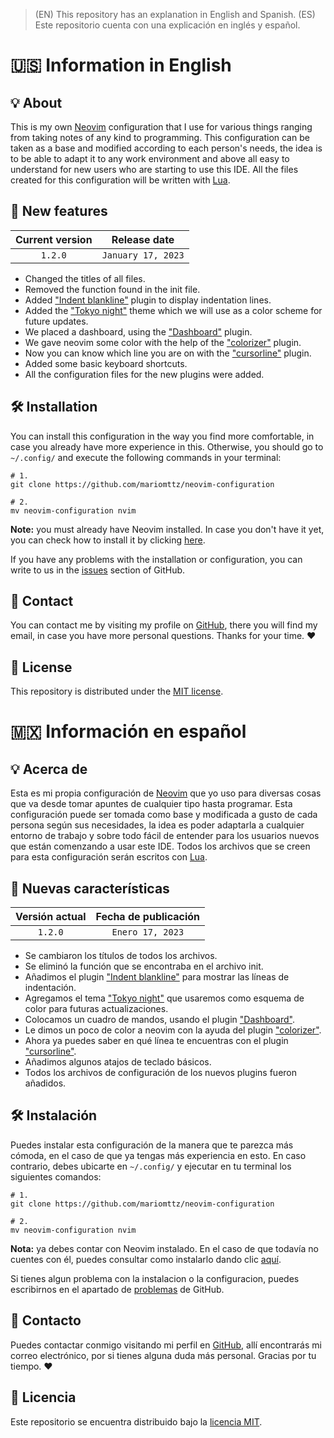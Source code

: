 > (EN) This repository has an explanation in English and Spanish. (ES) Este repositorio cuenta con una explicación en inglés y español.

# 🇺🇸 Information in English

## 💡 About
This is my own [Neovim](https://neovim.io/) configuration that I use for various things ranging from taking notes of any kind to programming. This configuration can be taken as a base and modified according to each person's needs, the idea is to be able to adapt it to any work environment and above all easy to understand for new users who are starting to use this IDE. All the files created for this configuration will be written with [Lua](https://www.lua.org/).

## 📰 New features

| Current version | Release date |
| :---: | :---: |
| `1.2.0` | `January 17, 2023` |

- Changed the titles of all files.
- Removed the function found in the init file.
- Added ["Indent blankline"](https://github.com/lukas-reineke/indent-blankline.nvim) plugin to display indentation lines.
- Added the ["Tokyo night"](https://github.com/folke/tokyonight.nvim) theme which we will use as a color scheme for future updates.
- We placed a dashboard, using the ["Dashboard"](https://github.com/glepnir/dashboard-nvim) plugin.
- We gave neovim some color with the help of the ["colorizer"](https://github.com/norcalli/nvim-colorizer.lua) plugin.
- Now you can know which line you are on with the ["cursorline"](https://github.com/yamatsum/nvim-cursorline) plugin.
- Added some basic keyboard shortcuts.
- All the configuration files for the new plugins were added.

## 🛠 Installation
You can install this configuration in the way you find more comfortable, in case you already have more experience in this. Otherwise, you should go to `~/.config/` and execute the following commands in your terminal:

```git
# 1.
git clone https://github.com/mariomttz/neovim-configuration

# 2.
mv neovim-configuration nvim
```

**Note:** you must already have Neovim installed. In case you don't have it yet, you can check how to install it by clicking [here](https://github.com/neovim/neovim/wiki/Installing-Neovim).

If you have any problems with the installation or configuration, you can write to us in the [issues](https://github.com/mariomttz/neovim-configuration/issues) section of GitHub.

## 📧 Contact
You can contact me by visiting my profile on [GitHub](https://github.com/mariomttz), there you will find my email, in case you have more personal questions. Thanks for your time. ❤

## 📃 License
This repository is distributed under the [MIT license](https://github.com/mariomttz/neovim-configuration/blob/master/LICENSE.md).

# 🇲🇽 Información en español

## 💡 Acerca de
Esta es mi propia configuración de [Neovim](https://neovim.io/) que yo uso para diversas cosas que va desde tomar apuntes de cualquier tipo hasta programar. Esta configuración puede ser tomada como base y modificada a gusto de cada persona según sus necesidades, la idea es poder adaptarla a cualquier entorno de trabajo y sobre todo fácil de entender para los usuarios nuevos que están comenzando a usar este IDE. Todos los archivos que se creen para esta configuración serán escritos con [Lua](https://www.lua.org/).

## 📰 Nuevas características

| Versión actual | Fecha de publicación |
| :---: | :---: |
| `1.2.0` | `Enero 17, 2023` |

- Se cambiaron los títulos de todos los archivos.
- Se eliminó la función que se encontraba en el archivo init.
- Añadimos el plugin ["Indent blankline"](https://github.com/lukas-reineke/indent-blankline.nvim) para mostrar las líneas de indentación.
- Agregamos el tema ["Tokyo night"](https://github.com/folke/tokyonight.nvim) que usaremos como esquema de color para futuras actualizaciones.
- Colocamos un cuadro de mandos, usando el plugin ["Dashboard"](https://github.com/glepnir/dashboard-nvim).
- Le dimos un poco de color a neovim con la ayuda del plugin ["colorizer"](https://github.com/norcalli/nvim-colorizer.lua).
- Ahora ya puedes saber en qué línea te encuentras con el plugin ["cursorline"](https://github.com/yamatsum/nvim-cursorline).
- Añadimos algunos atajos de teclado básicos.
- Todos los archivos de configuración de los nuevos plugins fueron añadidos.

## 🛠 Instalación
Puedes instalar esta configuración de la manera que te parezca más cómoda, en el caso de que ya tengas más experiencia en esto. En caso contrario, debes ubicarte en `~/.config/` y ejecutar en tu terminal los siguientes comandos:

```git
# 1.
git clone https://github.com/mariomttz/neovim-configuration

# 2.
mv neovim-configuration nvim
```

**Nota:** ya debes contar con Neovim instalado. En el caso de que todavía no cuentes con él, puedes consultar como instalarlo dando clic [aquí](https://github.com/neovim/neovim/wiki/Installing-Neovim).

Si tienes algun problema con la instalacion o la configuracion, puedes escribirnos en el apartado de [problemas](https://github.com/mariomttz/neovim-configuration/issues) de GitHub.

## 📧 Contacto
Puedes contactar conmigo visitando mi perfil en [GitHub](https://github.com/mariomttz), allí encontrarás mi correo electrónico, por si tienes alguna duda más personal. Gracias por tu tiempo. ❤

## 📃 Licencia
Este repositorio se encuentra distribuido bajo la [licencia MIT](https://github.com/mariomttz/neovim-configuration/blob/master/LICENSE.md).
